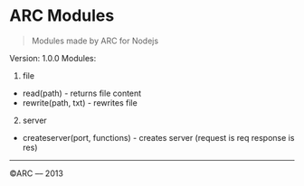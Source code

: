 # ARC Modules
>Modules made by ARC for Nodejs

Version: 1.0.0
Modules:
1. file
  * read(path)          - returns file content
  * rewrite(path, txt)  - rewrites file
  
  
2. server
  * createserver(port, functions) - creates server (request is req response is res)

****
©ARC –– 2013
